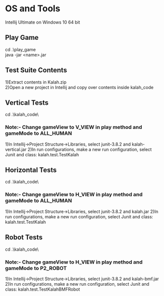 # OS and Tools
Intellij Ultimate on Windows 10 64 bit

## Play Game
cd .\play_game\
java -jar \<name\>.jar

## Test Suite Contents   
1)Extract contents in Kalah.zip  
2)Open a new project in Intellij and copy over contents inside kalah_code

## Vertical Tests
cd .\kalah_code\
### Note:- Change gameView to V_VIEW in play method and gameMode to ALL_HUMAN
1)In Intellij->Project Structure->Libraries, select junit-3.8.2 and kalah-vertical.jar
2)In run configurations, make a new run configuration, select Junit and class: kalah.test.TestKalah

## Horizontal Tests 
cd .\kalah_code\
### Note:- Change gameView to H_VIEW in play method and gameMode to ALL_HUMAN
1)In Intellij->Project Structure->Libraries, select junit-3.8.2 and kalah.jar
2)In run configurations, make a new run configuration, select Junit and class: kalah.test.TestKalah

## Robot Tests
cd .\kalah_code\
### Note:- Change gameView to H_VIEW in play method and gameMode to P2_ROBOT
1)In Intellij->Project Structure->Libraries, select junit-3.8.2 and kalah-bmf.jar
2)In run configurations, make a new run configuration, select Junit and class: kalah.test.TestKalahBMFRobot
